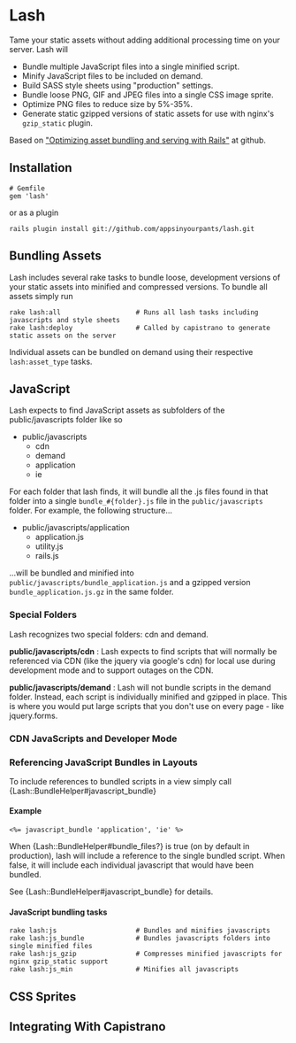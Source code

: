 # Lash

Tame your static assets without adding additional processing time on your server. Lash will

* Bundle multiple JavaScript files into a single minified script.
* Minify JavaScript files to be included on demand.
* Build SASS style sheets using "production" settings.
* Bundle loose PNG, GIF and JPEG files into a single CSS image sprite.
* Optimize PNG files to reduce size by  5%-35%.
* Generate static gzipped versions of static assets for use with nginx's `gzip_static` plugin. 

Based on ["Optimizing asset bundling and serving with Rails"](https://github.com/blog/551-optimizing-asset-bundling-and-serving-with-rails) at github.

## Installation

  	# Gemfile
  	gem 'lash'
  	
or as a plugin

    rails plugin install git://github.com/appsinyourpants/lash.git

## Bundling Assets

Lash includes several rake tasks to bundle loose, development versions of your static assets into minified and compressed versions. To bundle all assets simply run

    rake lash:all                   # Runs all lash tasks including javascripts and style sheets
    rake lash:deploy                # Called by capistrano to generate static assets on the server

Individual assets can be bundled on demand using their respective `lash:asset_type` tasks.

## JavaScript

Lash expects to find JavaScript assets as subfolders of the public/javascripts folder like so

* public/javascripts
  * cdn
  * demand
  * application
  * ie
  
For each folder that lash finds, it will bundle all the .js files found in that folder into a single `bundle_#{folder}.js` file in the `public/javascripts` folder. For example, the following structure...

* public/javascripts/application
  * application.js
  * utility.js
  * rails.js
  
...will be bundled and minified into `public/javascripts/bundle_application.js` and a gzipped version `bundle_application.js.gz` in the same folder.

### Special Folders

Lash recognizes two special folders: cdn and demand.

__public/javascripts/cdn__
:   Lash expects to find scripts that will normally be referenced via CDN (like the jquery via google's cdn) for local use during development mode and to support outages on the CDN.

__public/javascripts/demand__
:   Lash will not bundle scripts in the demand folder. Instead, each script is individually minified and gzipped in place. This is where you would put large scripts that you don't use on every page - like jquery.forms.

### CDN JavaScripts and Developer Mode


### Referencing JavaScript Bundles in Layouts

To include references to bundled scripts in a view simply call {Lash::BundleHelper#javascript_bundle}

#### Example
    <%= javascript_bundle 'application', 'ie' %>
    
When {Lash::BundleHelper#bundle_files?} is true (on by default in production), lash will include a reference to the single bundled script. When false, it will include each individual javascript that would have been bundled.

See {Lash::BundleHelper#javascript_bundle} for details.



#### JavaScript bundling tasks

    rake lash:js                    # Bundles and minifies javascripts
    rake lash:js_bundle             # Bundles javascripts folders into single minified files
    rake lash:js_gzip               # Compresses minified javascripts for nginx gzip_static support
    rake lash:js_min                # Minifies all javascripts




## CSS Sprites

## Integrating With Capistrano

 
